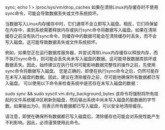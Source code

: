 sync; echo 1 > /proc/sys/vm/drop_caches
如果在清除Linux内存缓存时不使用sync命令，可能会导致数据丢失或文件系统损坏。


当数据写入Linux内存缓存中时，它们通常不会立即写入磁盘。相反，它们将保留在内存中，直到系统需要释放内存或执行sync命令将数据写入磁盘。如果在清除缓存之前没有执行sync命令，则缓存中的数据可能会在清除缓存时丢失，而不会写入磁盘。这可能导致数据丢失或文件系统损坏。


例如，如果您正在运行数据库服务器，并尝试清除Linux内存缓存以释放内存，而不执行sync命令，则可能会丢失尚未写入磁盘的数据。这可能导致数据库损坏或数据丢失。因此，始终建议在执行任何可能影响数据完整性的操作之前，先使用sync命令将数据写入磁盘。
您是正确的，即使在执行sync命令之后，仍然可能存在未写入磁盘的数据。因此，建议在清除缓存之前，尽可能地确保所有数据都已写入磁盘。
可以使用以下命令来检查系统中是否存在未写入磁盘的数据：

sudo sync && sudo sysctl vm.dirty_background_bytes
该命令将强制将所有挂起的文件系统缓冲区刷新到磁盘，然后输出系统中尚未写入磁盘的脏数据的字节数。如果输出为0，则表示所有数据都已写入磁盘，可以安全地清除缓存。


请注意，即使在确保所有数据都已写入磁盘后，清除缓存也可能会对系统性能产生不利影响。因此，必须谨慎使用此命令。